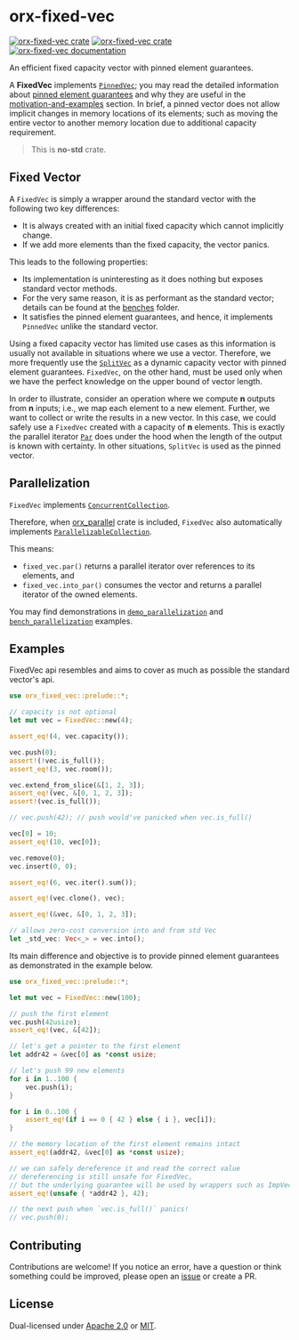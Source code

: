 # orx-fixed-vec

[![orx-fixed-vec crate](https://img.shields.io/crates/v/orx-fixed-vec.svg)](https://crates.io/crates/orx-fixed-vec)
[![orx-fixed-vec crate](https://img.shields.io/crates/d/orx-fixed-vec.svg)](https://crates.io/crates/orx-fixed-vec)
[![orx-fixed-vec documentation](https://docs.rs/orx-fixed-vec/badge.svg)](https://docs.rs/orx-fixed-vec)

An efficient fixed capacity vector with pinned element guarantees.

A **FixedVec** implements [`PinnedVec`](https://crates.io/crates/orx-pinned-vec); you may read the detailed information about [pinned element guarantees](https://docs.rs/orx-pinned-vec/latest/orx_pinned_vec/#pinned-elements-guarantees) and why they are useful in the [motivation-and-examples](https://docs.rs/orx-pinned-vec/latest/orx_pinned_vec/#motivation--examples) section. In brief, a pinned vector does not allow implicit changes in memory locations of its elements; such as moving the entire vector to another memory location due to additional capacity requirement.

> This is **no-std** crate.

## Fixed Vector

A `FixedVec` is simply a wrapper around the standard vector with the following two key differences:
* It is always created with an initial fixed capacity which cannot implicitly change.
* If we add more elements than the fixed capacity, the vector panics.

This leads to the following properties:
* Its implementation is uninteresting as it does nothing but exposes standard vector methods.
* For the very same reason, it is as performant as the standard vector; details can be found at the [benches](https://github.com/orxfun/orx-fixed-vec/blob/main/benches) folder.
* It satisfies the pinned element guarantees, and hence, it implements `PinnedVec` unlike the standard vector.

Using a fixed capacity vector has limited use cases as this information is usually not available in situations where we use a vector. Therefore, we more frequently use the [`SplitVec`](https://crates.io/crates/orx-split-vec) as a dynamic capacity vector with pinned element guarantees. `FixedVec`, on the other hand, must be used only when we have the perfect knowledge on the upper bound of vector length.

In order to illustrate, consider an operation where we compute **n** outputs from **n** inputs; i.e., we map each element to a new element. Further, we want to collect or write the results in a new vector. In this case, we could safely use a `FixedVec` created with a capacity of **n** elements. This is exactly the parallel iterator [`Par`](https://crates.io/crates/orx-parallel) does under the hood when the length of the output is known with certainty. In other situations, `SplitVec` is used as the pinned vector.

## Parallelization

`FixedVec` implements [`ConcurrentCollection`](https://docs.rs/orx-concurrent-iter/latest/orx_concurrent_iter/trait.ConcurrentCollection.html).

Therefore, when [orx_parallel](https://crates.io/crates/orx-parallel) crate is included, `FixedVec` also automatically implements [`ParallelizableCollection`](https://docs.rs/orx-parallel/latest/orx_parallel/trait.ParallelizableCollection.html).

This means:

* `fixed_vec.par()` returns a parallel iterator over references to its elements, and
* `fixed_vec.into_par()` consumes the vector and returns a parallel iterator of the owned elements.

You may find demonstrations in [`demo_parallelization`](https://github.com/orxfun/orx-fixed-vec/blob/main/examples/demo_parallelization.rs) and [`bench_parallelization`](https://github.com/orxfun/orx-fixed-vec/blob/main/examples/bench_parallelization.rs) examples.

## Examples

FixedVec api resembles and aims to cover as much as possible the standard vector's api.

```rust
use orx_fixed_vec::prelude::*;

// capacity is not optional
let mut vec = FixedVec::new(4);

assert_eq!(4, vec.capacity());

vec.push(0);
assert!(!vec.is_full());
assert_eq!(3, vec.room());

vec.extend_from_slice(&[1, 2, 3]);
assert_eq!(vec, &[0, 1, 2, 3]);
assert!(vec.is_full());

// vec.push(42); // push would've panicked when vec.is_full()

vec[0] = 10;
assert_eq!(10, vec[0]);

vec.remove(0);
vec.insert(0, 0);

assert_eq!(6, vec.iter().sum());

assert_eq!(vec.clone(), vec);

assert_eq!(&vec, &[0, 1, 2, 3]);

// allows zero-cost conversion into and from std Vec
let _std_vec: Vec<_> = vec.into();
```

Its main difference and objective is to provide pinned element guarantees as demonstrated in the example below.

```rust
use orx_fixed_vec::prelude::*;

let mut vec = FixedVec::new(100);

// push the first element
vec.push(42usize);
assert_eq!(vec, &[42]);

// let's get a pointer to the first element
let addr42 = &vec[0] as *const usize;

// let's push 99 new elements
for i in 1..100 {
    vec.push(i);
}

for i in 0..100 {
    assert_eq!(if i == 0 { 42 } else { i }, vec[i]);
}

// the memory location of the first element remains intact
assert_eq!(addr42, &vec[0] as *const usize);

// we can safely dereference it and read the correct value
// dereferencing is still unsafe for FixedVec,
// but the underlying guarantee will be used by wrappers such as ImpVec or SelfRefCol
assert_eq!(unsafe { *addr42 }, 42);

// the next push when `vec.is_full()` panics!
// vec.push(0);
```

## Contributing

Contributions are welcome! If you notice an error, have a question or think something could be improved, please open an [issue](https://github.com/orxfun/orx-fixed-vec/issues/new) or create a PR.

## License

Dual-licensed under [Apache 2.0](LICENSE-APACHE) or [MIT](LICENSE-MIT).
